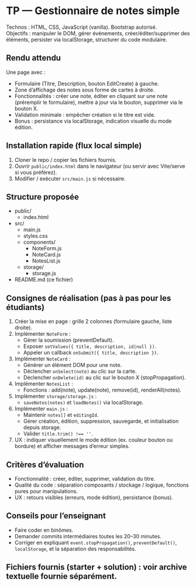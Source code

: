 # TP — Gestionnaire de notes simple
 
Technos : HTML, CSS, JavaScript (vanilla). Bootstrap autorisé.  
Objectifs : manipuler le DOM, gérer événements, créer/éditer/supprimer des éléments, persister via localStorage, structurer du code modulaire.

## Rendu attendu
Une page avec :
- Formulaire (Titre, Description, bouton EditCreate) à gauche.
- Zone d’affichage des notes sous forme de cartes à droite.
- Fonctionnalités : créer une note, éditer en cliquant sur une note (préremplir le formulaire), mettre à jour via le bouton, supprimer via le bouton X.
- Validation minimale : empêcher création si le titre est vide.
- Bonus : persistance via localStorage, indication visuelle du mode édition.

## Installation rapide (flux local simple)
1. Cloner le repo / copier les fichiers fournis.
2. Ouvrir `public/index.html` dans le navigateur (ou servir avec Vite/serve si vous préférez).
3. Modifier / exécuter `src/main.js` si nécessaire.

## Structure proposée
- public/
  - index.html
- src/
  - main.js
  - styles.css
  - components/
    - NoteForm.js
    - NoteCard.js
    - NotesList.js
  - storage/
    - storage.js
- README.md (ce fichier)

## Consignes de réalisation (pas à pas pour les étudiants)
1. Créer la mise en page : grille 2 colonnes (formulaire gauche, liste droite).
2. Implémenter `NoteForm` :
   - Gérer la soumission (preventDefault).
   - Exposer `setValues({ title, description, id|null })`.
   - Appeler un callback `onSubmit({ title, description })`.
3. Implémenter `NoteCard` :
   - Générer un élément DOM pour une note.
   - Déclencher `onSelect(note)` au clic sur la carte.
   - Déclencher `onDelete(id)` au clic sur le bouton X (stopPropagation).
4. Implémenter `NotesList` :
   - Fonctions : add(note), update(note), remove(id), renderAll(notes).
5. Implémenter `storage/storage.js` :
   - `saveNotes(notes)` et `loadNotes()` via localStorage.
6. Implémenter `main.js` :
   - Maintenir `notes[]` et `editingId`.
   - Gérer création, édition, suppression, sauvegarde, et initialisation depuis storage.
   - Valider `title.trim() !== ''`.
7. UX : indiquer visuellement le mode édition (ex. couleur bouton ou bordure) et afficher messages d’erreur simples.

## Critères d’évaluation
- Fonctionnalité : créer, éditer, supprimer, validation du titre.
- Qualité du code : séparation composants / stockage / logique, fonctions pures pour manipulations.
- UX : retours visibles (erreurs, mode édition), persistance (bonus).

## Conseils pour l’enseignant
- Faire coder en binômes.
- Demander commits intermédiaires toutes les 20–30 minutes.
- Corriger en expliquant `event.stopPropagation()`, `preventDefault()`, `localStorage`, et la séparation des responsabilités.

## Fichiers fournis (starter + solution) : voir archive textuelle fournie séparément.
